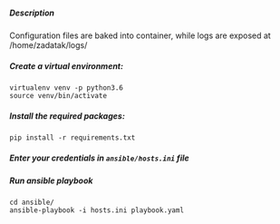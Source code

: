 ##### Description
Configuration files are baked into container, while logs are exposed at /home/zadatak/logs/

##### Create a virtual environment:
```
virtualenv venv -p python3.6
source venv/bin/activate
```

##### Install the required packages:
```
pip install -r requirements.txt
```

##### Enter your credentials in ```ansible/hosts.ini``` file

##### Run ansible playbook
```
cd ansible/
ansible-playbook -i hosts.ini playbook.yaml
```
